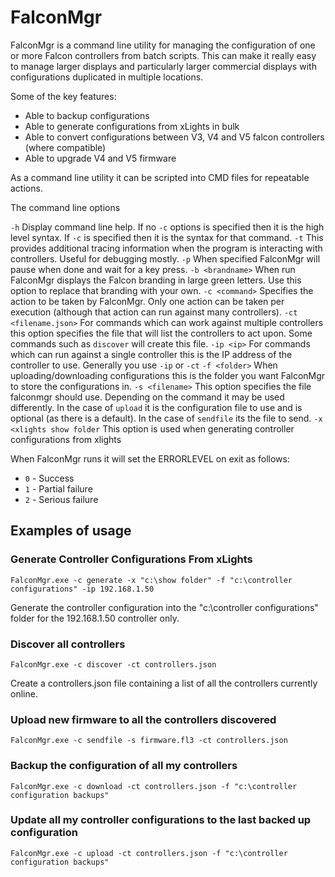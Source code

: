 # FalconMgr

FalconMgr is a command line utility for managing the configuration of one or more Falcon controllers from batch scripts. This can make it really easy to manage larger displays and particularly larger commercial displays with configurations duplicated in multiple locations.

Some of the key features:
- Able to backup configurations
- Able to generate configurations from xLights in bulk
- Able to convert configurations between V3, V4 and V5 falcon controllers (where compatible)
- Able to upgrade V4 and V5 firmware

As a command line utility it can be scripted into CMD files for repeatable actions.

The command line options

`-h` Display command line help. If no `-c` options is specified then it is the high level syntax. If `-c` is specified then it is the syntax for that command.
`-t` This provides additional tracing information when the program is interacting with controllers. Useful for debugging mostly.
`-p` When specified FalconMgr will pause when done and wait for a key press.
`-b <brandname>` When run FalconMgr displays the Falcon branding in large green letters. Use this option to replace that branding with your own.
`-c <command>` Specifies the action to be taken by FalconMgr. Only one action can be taken per execution (although that action can run against many controllers).
`-ct <filename.json>` For commands which can work against multiple controllers this option specifies the file that will list the controllers to act upon. Some commands such as `discover` will create this file.
`-ip <ip>` For commands which can run against a single controller this is the IP address of the controller to use. Generally you use `-ip` or `-ct`
`-f <folder>` When uploading/downloading configurations this is the folder you want FalconMgr to store the configurations in.
`-s <filename>` This option specifies the file falconmgr should use. Depending on the command it may be used differently. In the case of `upload` it is the configuration file to use and is optional (as there is a default). In the case of `sendfile` its the file to send.
`-x <xlights show folder` This option is used when generating controller configurations from xlights

When FalconMgr runs it will set the ERRORLEVEL on exit as follows:
- `0` - Success
- `1` - Partial failure
- `2` - Serious failure

## Examples of usage

### Generate Controller Configurations From xLights

`FalconMgr.exe -c generate -x "c:\show folder" -f "c:\controller configurations" -ip 192.168.1.50`

Generate the controller configuration into the "c:\controller configurations" folder for the 192.168.1.50 controller only.

### Discover all controllers

`FalconMgr.exe -c discover -ct controllers.json`

Create a controllers.json file containing a list of all the controllers currently online.

### Upload new firmware to all the controllers discovered

`FalconMgr.exe -c sendfile -s firmware.fl3 -ct controllers.json`

### Backup the configuration of all my controllers

`FalconMgr.exe -c download -ct controllers.json -f "c:\controller configuration backups"`

### Update all my controller configurations to the last backed up configuration

`FalconMgr.exe -c upload -ct controllers.json -f "c:\controller configuration backups"`
